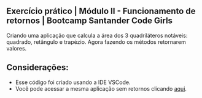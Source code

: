 ## Exercício prático | Módulo II - Funcionamento de retornos | Bootcamp Santander Code Girls

Criando uma aplicação que calcula a área dos 3 quadriláteros notáveis: quadrado, retângulo e trapézio. Agora fazendo os métodos retornarem valores. 

## Considerações: 

- Esse código foi criado usando a IDE VSCode. 
- Você pode acessar a mesma aplicação sem retornos clicando [aqui](https://github.com/EduardaMichaelle/Exercicio-Sobrecarga).
